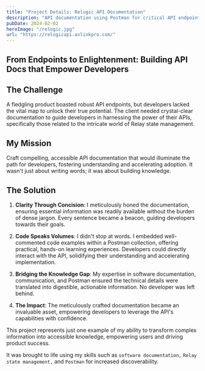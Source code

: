 ```yaml
---
title: "Project Details: Relogic API Documentation"
description: "API documentation using Postman for critical API endpoints related to Relay state management"
pubDate: 2024-02-02
heroImage: "/relogic.jpg"
url: "https://relogicapi.avlinkpro.com/"
---
```


## From Endpoints to Enlightenment: Building API Docs that Empower Developers

## The Challenge

A fledgling product boasted robust API endpoints, but developers lacked the vital map to unlock their true potential. The client needed crystal-clear documentation to guide developers in harnessing the power of their APIs, specifically those related to the intricate world of Relay state management.

## My Mission

Craft compelling, accessible API documentation that would illuminate the path for developers, fostering understanding and accelerating adoption.
It wasn't just about writing words; it was about building knowledge.

## The Solution

1. **Clarity Through Concision**: I meticulously honed the documentation, ensuring essential information was readily available without the burden of dense jargon. Every sentence became a beacon, guiding developers towards their goals.

2. **Code Speaks Volumes**: I didn't stop at words. I embedded well-commented code examples within a Postman collection, offering practical, hands-on learning experiences. Developers could directly interact with the API, solidifying their understanding and accelerating implementation.

3. **Bridging the Knowledge Gap**: My expertise in software documentation, communication, and Postman ensured the technical details were translated into digestible, actionable information. No developer was left behind.

4. **The Impact**: The meticulously crafted documentation became an invaluable asset, empowering developers to leverage the API's capabilities with confidence.

This project represents just one example of my ability to transform complex information into accessible knowledge, empowering users and driving product success.

It was brought to life using my skills such as `software documentation,` `Relay state management,` and `Postman` for increased discoverability.
